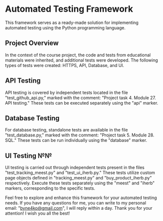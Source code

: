 # Automated Testing Framework

This framework serves as a ready-made solution for implementing automated testing using the Python programming language.

## Project Overview

In the context of the course project, the code and tests from educational materials were inherited, and additional tests were developed. The following types of tests were created: HTTPS, API, Database, and UI.

## API Testing

API testing is covered by independent tests located in the file "test_github_api.py," marked with the comment: "Project task 4. Module 27. API testing." These tests can be executed separately using the "api" marker.

## Database Testing

For database testing, standalone tests are available in the file "test_database.py," marked with the comment: "Project task 5. Module 28. SQL." These tests can be run individually using the "database" marker.

## UI Testing №№

UI testing is carried out through independent tests present in the files "test_tracking_meest.py" and "test_ui_iherb.py." These tests utilize custom page objects defined in "tracking_meest.py" and "buy_product_iherb.py" respectively. Execute these tests separately using the "meest" and "iherb" markers, corresponding to the specific tests.

Feel free to explore and enhance this framework for your automated testing needs.
If you have any questions for me, you can write to my personal email: "byne4ko@gmail.com", I will reply within a day.
Thank you for your attention!
I wish you all the best!